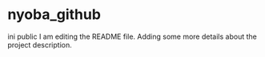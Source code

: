 # nyoba_github
ini public
I am editing the README file. Adding some more details about the project description.
